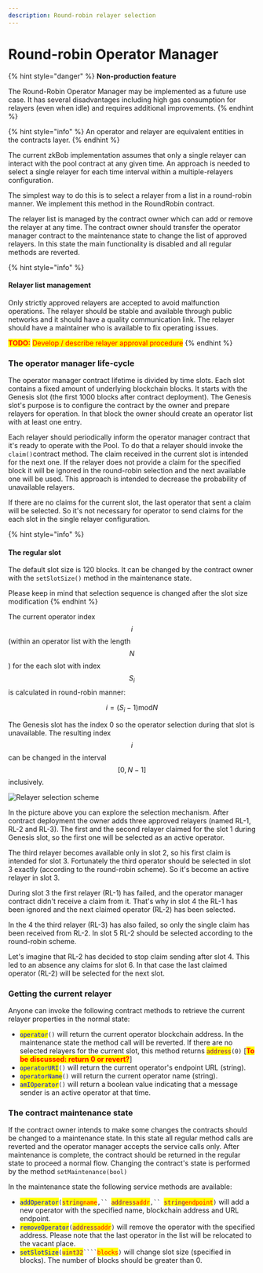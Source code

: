 ```yaml
---
description: Round-robin relayer selection
---
```


# Round-robin Operator Manager

{% hint style="danger" %}
**Non-production feature**

The Round-Robin Operator Manager may be implemented as a future use case. It has several disadvantages including high gas consumption for relayers (even when idle) and requires additional improvements.&#x20;
{% endhint %}

{% hint style="info" %}
An operator and relayer are equivalent entities in the contracts layer.
{% endhint %}

The current zkBob implementation assumes that only a single relayer can interact with the pool contract at any given time. An approach is needed to select a single relayer for each time interval within a multiple-relayers configuration.

The simplest way to do this is to select a relayer from a list in a round-robin manner. We implement this method in the RoundRobin contract.

The relayer list is managed by the contract owner which can add or remove the relayer at any time. The contract owner should transfer the operator manager contract to the maintenance state to change the list of approved relayers. In this state the main functionality is disabled and all regular methods are reverted.

{% hint style="info" %}
#### Relayer list management

Only strictly approved relayers are accepted to avoid malfunction operations. The relayer should be stable and available through public networks and it should have a quality communication link. The relayer should have a maintainer who is available to fix operating issues.

<mark style="color:red;">**TODO:**</mark> <mark style="color:red;"></mark><mark style="color:red;">Develop / describe relayer approval procedure</mark>
{% endhint %}

### The operator manager life-cycle

The operator manager contract lifetime is divided by time slots. Each slot contains a fixed amount of underlying blockchain blocks. It starts with the Genesis slot (the first 1000 blocks after contract deployment). The Genesis slot's purpose is to configure the contract by the owner and prepare relayers for operation. In that block the owner should create an operator list with at least one entry.

Each relayer should periodically inform the operator manager contract that it's ready to operate with the Pool. To do that a relayer should invoke the `claim()`contract method. The claim received in the current slot is intended for the next one. If the relayer does not provide a claim for the specified block it will be ignored in the round-robin selection and the next available one will be used. This approach is intended to decrease the probability of unavailable relayers.

If there are no claims for the current slot, the last operator that sent a claim will be selected. So it's not necessary for operator to send claims for the each slot in the single relayer configuration.

{% hint style="info" %}
#### The regular slot

The default slot size is 120 blocks. It can be changed by the contract owner with the `setSlotSize()` method in the maintenance state.

Please keep in mind that selection sequence is changed after the slot size modification
{% endhint %}

The current operator index $$i$$ (within an operator list with the length $$N$$) for the each slot with index $$S_i$$ is calculated in round-robin manner:

$$
i = (S_i - 1) \text{mod} N
$$

The Genesis slot has the index 0 so the operator selection during that slot is unavailable. The resulting index $$i$$can be changed in the interval $$[0, N-1]$$ inclusively.



![Relayer selection scheme](../../.gitbook/assets/auction\_240ppi.png)

In the picture above you can explore the selection mechanism. After contract deployment the owner adds three approved relayers (named RL-1, RL-2 and RL-3). The first and the second relayer claimed for the slot 1 during Genesis slot, so the first one will be selected as an active operator.

The third relayer becomes available only in slot 2, so his first claim is intended for slot 3. Fortunately the third operator should be selected in slot 3 exactly (according to the round-robin scheme). So it's become an active relayer in slot 3.

During slot 3 the first relayer (RL-1) has failed, and the operator manager contract didn't receive a claim from it. That's why in slot 4 the RL-1 has been ignored and the next claimed operator (RL-2) has been selected.

In the 4 the third relayer (RL-3) has also failed, so only the single claim has been received from RL-2. In slot 5 RL-2 should be selected according to the round-robin scheme.

Let's imagine that RL-2 has decided to stop claim sending after slot 4. This led to an absence any claims for slot 6. In that case the last claimed operator (RL-2) will be selected for the next slot.

### Getting the current relayer

Anyone can invoke the following contract methods to retrieve the current relayer properties in the normal state:

* <mark style="color:blue;">`operator`</mark>`()` will return the current operator blockchain address. In the maintenance state the method call will be reverted. If there are no selected relayers for the current slot, this method returns <mark style="color:purple;">`address`</mark>`(0)` \[<mark style="color:red;">**To be discussed: return 0 or revert?**</mark>]
* <mark style="color:blue;">`operatorURI`</mark>`()` will return the current operator's endpoint URL (string).
* <mark style="color:blue;">`operatorName`</mark>`()` will return the current operator name (string).
* <mark style="color:blue;">`amIOperator`</mark>`()` will return a boolean value indicating that a message sender is an active operator at that time.

### The contract maintenance state

If the contract owner intends to make some changes the contracts should be changed to a maintenance state. In this state all regular method calls are reverted and the operator manager accepts the service calls only. After maintenance is complete, the contract should be returned in the regular state to proceed a normal flow. Changing the contract's state is performed by the method `setMaintenance(bool)`

In the maintenance state the following service methods are available:

* <mark style="color:blue;">`addOperator`</mark>`(`<mark style="color:purple;">`string`</mark><mark style="color:red;">`name`</mark>`,`` `<mark style="color:purple;">`address`</mark><mark style="color:red;">`addr`</mark>`,`` `<mark style="color:purple;">`string`</mark><mark style="color:red;">`endpoint`</mark>`)` will add a new operator with the specified name, blockchain address and URL endpoint.
* <mark style="color:blue;">`removeOperator`</mark>`(`<mark style="color:purple;">`address`</mark><mark style="color:red;">`addr`</mark>`)` will remove the operator with the specified address. Please note that the last operator in the list will be relocated to the vacant place.
* <mark style="color:blue;">`setSlotSize`</mark>`(`<mark style="color:purple;">`uint32`</mark>` ```` `<mark style="color:red;">`blocks`</mark>`)` will change slot size (specified in blocks). The number of blocks should be greater than 0.

